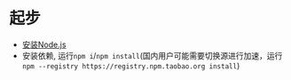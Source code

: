 # 起步

- [安装Node.js](https://nodejs.org/en/download/)
- 安装依赖, 运行`npm i`/`npm install`(国内用户可能需要切换源进行加速，运行`npm --registry https://registry.npm.taobao.org install`)